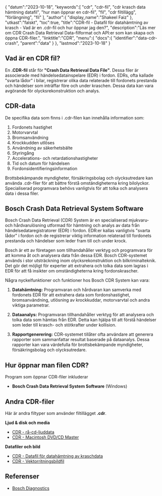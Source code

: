 {
"datum":"2023-10-18",
   "keywords":[
"cdr",
"cdr-fil",
"cdr krasch data hämtning datafil",
"hur man öppnar en cdr-fil",
"fil",
"cdr filtillägg",
"förlängning",
"fil"
],
   "author":{
"display_name":"Shakeel Faiz"
},
"utkast":"falskt",
"toc":true,
"title":"CDR-fil - Datafil för datahämtning av krasch - Vad är en .cdr-fil och hur öppnar jag den?",
   "description":"Läs mer om CDR Crash Data Retrieval Data-filformat och API:er som kan skapa och öppna CDR-filer.",
"linktitle":"CDR",
   "menu":{
      "docs":{
         "identifier":"data-cdr-crash",
         "parent":"data"
}
},
"lastmod":"2023-10-18"
}

## Vad är en CDR fil?

En **.CDR-fil** står för **"Crash Data Retrieval Data File"**. Dessa filer är associerade med händelsedatainspelare (EDR) i fordon. EDRs, ofta kallade "svarta lådor" i bilar, registrerar olika data relaterade till fordonets prestanda och händelser som inträffar före och under kraschen. Dessa data kan vara avgörande för olycksrekonstruktion och analys.

## CDR-data

De specifika data som finns i .cdr-filen kan innehålla information som:

1. Fordonets hastighet
2. Motorvarvtal
3. Bromsanvändning
4. Krockkudden utlöses
5. Användning av säkerhetsbälte
6. Styringång
7. Accelerations- och retardationshastigheter
8. Tid och datum för händelsen
9. Fordonsidentifieringsinformation

Brottsbekämpande myndigheter, försäkringsbolag och olycksutredare kan använda .cdr-filer för att bättre förstå omständigheterna kring bilolyckor. Specialiserad programvara behövs vanligtvis för att tolka och analysera data i dessa filer.

## Bosch Crash Data Retrieval System Software

Bosch Crash Data Retrieval (CDR) System är en specialiserad mjukvaru- och hårdvarulösning utformad för hämtning och analys av data från händelsedataregistratorer (EDR) i fordon. EDR:er kallas vanligtvis "svarta lådor" i fordon och de registrerar viktig information relaterad till fordonets prestanda och händelser som leder fram till och under krock.

Bosch är ett av företagen som tillhandahåller verktyg och programvara för att komma åt och analysera data från dessa EDR. Bosch CDR-systemet används i stor utsträckning inom olycksrekonstruktion och bilkriminalteknik. Det gör det möjligt för experter att extrahera och tolka data som lagras i EDR för att få insikter om omständigheterna kring fordonskrascher.

Några nyckelfunktioner och funktioner hos Bosch CDR System kan vara:

1. **Datahämtning:** Programvaran och hårdvaran kan samverka med fordonets EDR för att extrahera data som fordonshastighet, bromsanvändning, utlösning av krockkuddar, motorvarvtal och andra viktiga parametrar.
    



2. **Dataanalys:** Programvaran tillhandahåller verktyg för att analysera och tolka data som hämtas från EDR. Detta kan hjälpa till att förstå händelser som leder till krasch- och stötkrafter under kollision.
    



3. **Rapportgenerering:** CDR-systemet tillåter ofta användare att generera rapporter som sammanfattar resultat baserade på dataanalys. Dessa rapporter kan vara värdefulla för brottsbekämpande myndigheter, försäkringsbolag och olycksutredare.
    



## Hur öppnar man filen CDR?

Program som öppnar CDR-filer inkluderar

- **Bosch Crash Data Retrieval System Software** (Windows)

## Andra CDR-filer

Här är andra filtyper som använder filtillägget **.cdr**.

**Ljud & disk och media**
- [CDR - rå-cd-ljuddata](/sv/audio/cdr/)
- [CDR - Macintosh DVD/CD Master](/sv/disc-and-media/cdr/)

**Datafiler och bild**
- [CDR - Datafil för datahämtning av kraschdata](/sv/data/cdr-crash/)
- [CDR - Vektorritningsbildfil](/sv/image/cdr/)

## Referenser
* [Bosch Diagnostics](https://cdr.boschdiagnostics.com/cdr/)

